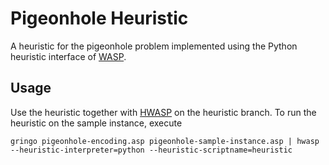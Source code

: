 # Pigeonhole Heuristic 
A heuristic for the pigeonhole problem implemented using the Python heuristic
interface of [WASP](https://github.com/alviano/wasp).

## Usage
Use the heuristic together with [HWASP](https://github.com/Yarrick13/hwasp)
on the heuristic branch. To run the heuristic on the sample instance, execute
```
gringo pigeonhole-encoding.asp pigeonhole-sample-instance.asp | hwasp --heuristic-interpreter=python --heuristic-scriptname=heuristic
```
